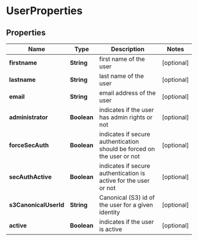 

# UserProperties

## Properties

| Name | Type | Description | Notes |
| ------------ | ------------- | ------------- | ------------- |
| **firstname** | **String** | first name of the user |  [optional] |
| **lastname** | **String** | last name of the user |  [optional] |
| **email** | **String** | email address of the user |  [optional] |
| **administrator** | **Boolean** | indicates if the user has admin rights or not |  [optional] |
| **forceSecAuth** | **Boolean** | indicates if secure authentication should be forced on the user or not |  [optional] |
| **secAuthActive** | **Boolean** | indicates if secure authentication is active for the user or not |  [optional] |
| **s3CanonicalUserId** | **String** | Canonical (S3) id of the user for a given identity |  [optional] |
| **active** | **Boolean** | indicates if the user is active |  [optional] |


